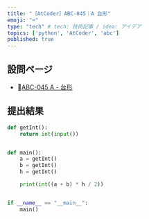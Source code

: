 ```yaml
---
title: "［AtCoder］ABC-045｜A 台形"
emoji: "⌨️"
type: "tech" # tech: 技術記事 / idea: アイデア
topics: ['python', 'AtCoder', 'abc']
published: true
---
```


## 設問ページ

- 🔗[ABC-045 A - 台形](https://atcoder.jp/contests/abc045/tasks/abc045_a)

## 提出結果

```python
def getInt():
    return int(input())


def main():
    a = getInt()
    b = getInt()
    h = getInt()

    print(int((a + b) * h / 2))


if __name__ == "__main__":
    main()
```
